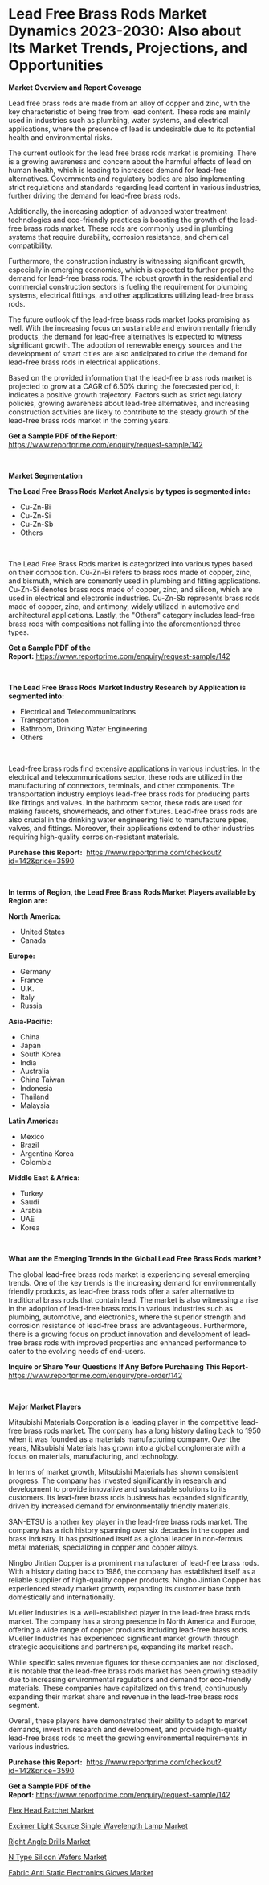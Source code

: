 <p><h1>Lead Free Brass Rods Market Dynamics 2023-2030: Also about Its Market Trends, Projections, and Opportunities</h1></p><p><strong>Market Overview and Report Coverage</strong></p>
<p><p>Lead free brass rods are made from an alloy of copper and zinc, with the key characteristic of being free from lead content. These rods are mainly used in industries such as plumbing, water systems, and electrical applications, where the presence of lead is undesirable due to its potential health and environmental risks.</p><p>The current outlook for the lead free brass rods market is promising. There is a growing awareness and concern about the harmful effects of lead on human health, which is leading to increased demand for lead-free alternatives. Governments and regulatory bodies are also implementing strict regulations and standards regarding lead content in various industries, further driving the demand for lead-free brass rods.</p><p>Additionally, the increasing adoption of advanced water treatment technologies and eco-friendly practices is boosting the growth of the lead-free brass rods market. These rods are commonly used in plumbing systems that require durability, corrosion resistance, and chemical compatibility.</p><p>Furthermore, the construction industry is witnessing significant growth, especially in emerging economies, which is expected to further propel the demand for lead-free brass rods. The robust growth in the residential and commercial construction sectors is fueling the requirement for plumbing systems, electrical fittings, and other applications utilizing lead-free brass rods.</p><p>The future outlook of the lead-free brass rods market looks promising as well. With the increasing focus on sustainable and environmentally friendly products, the demand for lead-free alternatives is expected to witness significant growth. The adoption of renewable energy sources and the development of smart cities are also anticipated to drive the demand for lead-free brass rods in electrical applications.</p><p>Based on the provided information that the lead-free brass rods market is projected to grow at a CAGR of 6.50% during the forecasted period, it indicates a positive growth trajectory. Factors such as strict regulatory policies, growing awareness about lead-free alternatives, and increasing construction activities are likely to contribute to the steady growth of the lead-free brass rods market in the coming years.</p></p>
<p><strong>Get a Sample PDF of the Report:</strong> <a href="https://www.reportprime.com/enquiry/request-sample/142">https://www.reportprime.com/enquiry/request-sample/142</a></p>
<p>&nbsp;</p>
<p><strong>Market Segmentation</strong></p>
<p><strong>The Lead Free Brass Rods Market Analysis by types is segmented into:</strong></p>
<p><ul><li>Cu-Zn-Bi</li><li>Cu-Zn-Si</li><li>Cu-Zn-Sb</li><li>Others</li></ul></p>
<p>&nbsp;</p>
<p><p>The Lead Free Brass Rods market is categorized into various types based on their composition. Cu-Zn-Bi refers to brass rods made of copper, zinc, and bismuth, which are commonly used in plumbing and fitting applications. Cu-Zn-Si denotes brass rods made of copper, zinc, and silicon, which are used in electrical and electronic industries. Cu-Zn-Sb represents brass rods made of copper, zinc, and antimony, widely utilized in automotive and architectural applications. Lastly, the "Others" category includes lead-free brass rods with compositions not falling into the aforementioned three types.</p></p>
<p><strong>Get a Sample PDF of the Report:</strong>&nbsp;<a href="https://www.reportprime.com/enquiry/request-sample/142">https://www.reportprime.com/enquiry/request-sample/142</a></p>
<p>&nbsp;</p>
<p><strong>The Lead Free Brass Rods Market Industry Research by Application is segmented into:</strong></p>
<p><ul><li>Electrical and Telecommunications</li><li>Transportation</li><li>Bathroom, Drinking Water Engineering</li><li>Others</li></ul></p>
<p>&nbsp;</p>
<p><p>Lead-free brass rods find extensive applications in various industries. In the electrical and telecommunications sector, these rods are utilized in the manufacturing of connectors, terminals, and other components. The transportation industry employs lead-free brass rods for producing parts like fittings and valves. In the bathroom sector, these rods are used for making faucets, showerheads, and other fixtures. Lead-free brass rods are also crucial in the drinking water engineering field to manufacture pipes, valves, and fittings. Moreover, their applications extend to other industries requiring high-quality corrosion-resistant materials.</p></p>
<p><strong>Purchase this Report:</strong>&nbsp; <a href="https://www.reportprime.com/checkout?id=142&price=3590">https://www.reportprime.com/checkout?id=142&price=3590</a></p>
<p>&nbsp;</p>
<p><strong>In terms of Region, the Lead Free Brass Rods Market Players available by Region are:</strong></p>
<p>
    <p> <strong> North America: </strong>
        <ul>
            <li>United States</li>
            <li>Canada</li>
        </ul>
        </p> 
    <p> <strong> Europe: </strong>
        <ul>
            <li>Germany</li>
            <li>France</li>
            <li>U.K.</li>
            <li>Italy</li>
            <li>Russia</li>
        </ul>
        </p> 
    <p> <strong> Asia-Pacific: </strong>
        <ul>
            <li>China</li>
            <li>Japan</li>
            <li>South Korea</li>
            <li>India</li>
            <li>Australia</li>
            <li>China Taiwan</li>
            <li>Indonesia</li>
            <li>Thailand</li>
            <li>Malaysia</li>
        </ul>
        </p> 
    <p> <strong> Latin America: </strong>
        <ul>
            <li>Mexico</li>
            <li>Brazil</li>
            <li>Argentina Korea</li>
            <li>Colombia</li>
        </ul>
        </p> 
    <p> <strong> Middle East & Africa: </strong>
        <ul>
            <li>Turkey</li>
            <li>Saudi</li>
            <li>Arabia</li>
            <li>UAE</li>
            <li>Korea</li>
        </ul>
    </p>
    </p>
<p>&nbsp;</p>
<p><strong>What are the Emerging Trends in the Global Lead Free Brass Rods market?</strong></p>
<p><p>The global lead-free brass rods market is experiencing several emerging trends. One of the key trends is the increasing demand for environmentally friendly products, as lead-free brass rods offer a safer alternative to traditional brass rods that contain lead. The market is also witnessing a rise in the adoption of lead-free brass rods in various industries such as plumbing, automotive, and electronics, where the superior strength and corrosion resistance of lead-free brass are advantageous. Furthermore, there is a growing focus on product innovation and development of lead-free brass rods with improved properties and enhanced performance to cater to the evolving needs of end-users.</p></p>
<p><strong>Inquire or Share Your Questions If Any Before Purchasing This Report</strong>- <a href="https://www.reportprime.com/enquiry/pre-order/142">https://www.reportprime.com/enquiry/pre-order/142</a></p>
<p>&nbsp;</p>
<p><strong>Major Market Players</strong></p>
<p><p>Mitsubishi Materials Corporation is a leading player in the competitive lead-free brass rods market. The company has a long history dating back to 1950 when it was founded as a materials manufacturing company. Over the years, Mitsubishi Materials has grown into a global conglomerate with a focus on materials, manufacturing, and technology.</p><p>In terms of market growth, Mitsubishi Materials has shown consistent progress. The company has invested significantly in research and development to provide innovative and sustainable solutions to its customers. Its lead-free brass rods business has expanded significantly, driven by increased demand for environmentally friendly materials.</p><p>SAN-ETSU is another key player in the lead-free brass rods market. The company has a rich history spanning over six decades in the copper and brass industry. It has positioned itself as a global leader in non-ferrous metal materials, specializing in copper and copper alloys.</p><p>Ningbo Jintian Copper is a prominent manufacturer of lead-free brass rods. With a history dating back to 1986, the company has established itself as a reliable supplier of high-quality copper products. Ningbo Jintian Copper has experienced steady market growth, expanding its customer base both domestically and internationally.</p><p>Mueller Industries is a well-established player in the lead-free brass rods market. The company has a strong presence in North America and Europe, offering a wide range of copper products including lead-free brass rods. Mueller Industries has experienced significant market growth through strategic acquisitions and partnerships, expanding its market reach.</p><p>While specific sales revenue figures for these companies are not disclosed, it is notable that the lead-free brass rods market has been growing steadily due to increasing environmental regulations and demand for eco-friendly materials. These companies have capitalized on this trend, continuously expanding their market share and revenue in the lead-free brass rods segment.</p><p>Overall, these players have demonstrated their ability to adapt to market demands, invest in research and development, and provide high-quality lead-free brass rods to meet the growing environmental requirements in various industries.</p></p>
<p><strong>Purchase this Report:</strong>&nbsp;&nbsp;<a href="https://www.reportprime.com/checkout?id=142&price=3590">https://www.reportprime.com/checkout?id=142&price=3590</a></p>
<p></p>
<p><strong>Get a Sample PDF of the Report:</strong>&nbsp;<a href="https://www.reportprime.com/enquiry/request-sample/142">https://www.reportprime.com/enquiry/request-sample/142</a></p>
<p><p><a href="https://medium.com/@santosdicki2023/flex-head-ratchet-market-size-market-outlook-and-market-forecast-2023-to-2030-f77d3b3e2cea">Flex Head Ratchet Market</a></p><p><a href="https://www.linkedin.com/pulse/excimer-light-source-single-wavelength-lamp-market-challenges-egnie/">Excimer Light Source Single Wavelength Lamp Market</a></p><p><a href="https://medium.com/@santaraynor/right-angle-drills-market-report-reveals-the-latest-trends-and-growth-opportunities-of-this-market-774d02503a50">Right Angle Drills Market</a></p><p><a href="https://www.linkedin.com/pulse/n-type-silicon-wafers-market-size-share-amp-trends-analysis-jlaee/">N Type Silicon Wafers Market</a></p><p><a href="https://www.linkedin.com/pulse/fabric-anti-static-electronics-gloves-market-size-2023-vpr8e/">Fabric Anti Static Electronics Gloves Market</a></p></p>